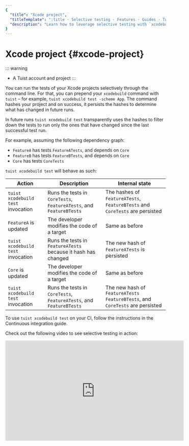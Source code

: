 ```yaml
---
{
  "title": "Xcode project",
  "titleTemplate": ":title · Selective testing · Features · Guides · Tuist",
  "description": "Learn how to leverage selective testing with `xcodebuild`."
}
---
```

# Xcode project {#xcode-project}

::: warning
- A <LocalizedLink href="/guides/server/accounts-and-projects">Tuist account and project</LocalizedLink>
:::

You can run the tests of your Xcode projects selectively through the command line. For that, you can prepend your `xcodebuild` command with `tuist` – for example, `tuist xcodebuild test -scheme App`. The command hashes your project and on success, it persists the hashes to determine what has changed in future runs.

In future runs `tuist xcodebuild test` transparently uses the hashes to filter down the tests to run only the ones that have changed since the last successful test run.

For example, assuming the following dependency graph:

- `FeatureA` has tests `FeatureATests`, and depends on `Core`
- `FeatureB` has tests `FeatureBTests`, and depends on `Core`
- `Core` has tests `CoreTests`

`tuist xcodebuild test` will behave as such:

| Action | Description | Internal state |
| ---- | --- | ---- |
| `tuist xcodebuild test` invocation | Runs the tests in `CoreTests`, `FeatureATests`, and `FeatureBTests` | The hashes of `FeatureATests`, `FeatureBTests` and `CoreTests` are persisted |
| `FeatureA` is updated | The developer modifies the code of a target | Same as before |
| `tuist xcodebuild test` invocation | Runs the tests in `FeatureATests` because it hash has changed | The new hash of `FeatureATests` is persisted |
| `Core` is updated | The developer modifies the code of a target | Same as before |
| `tuist xcodebuild test` invocation | Runs the tests in `CoreTests`, `FeatureATests`, and `FeatureBTests` | The new hash of `FeatureATests` `FeatureBTests`, and `CoreTests` are persisted |

To use `tuist xcodebuild test` on your CI, follow the instructions in the <LocalizedLink href="/guides/integrations/continuous-integration">Continuous integration guide</LocalizedLink>.

Check out the following video to see selective testing in action:

<iframe title="Run tests selectively in your Xcode projects" width="560" height="315" src="https://videos.tuist.dev/videos/embed/1SjekbWSYJ2HAaVjchwjfQ" frameborder="0" allowfullscreen="" sandbox="allow-same-origin allow-scripts allow-popups allow-forms"></iframe>
